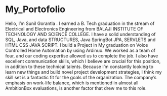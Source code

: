 # My_Portofolio
Hello, I’m Sunil Gorantla . I earned a B. Tech graduation in the stream of Electrical and Electronics Engineering  from BALAJI INSTITUTE OF TECHNOLOGY AND SCIENCE COLLEGE. 
I have a solid understanding of SQL,  Java, and data STRUCTURES, Java SpringBot JPA, SERVLETS and HTML CSS JAVA SCRIPT. I build a Project in My graduation on Voice Controlled Home Automation by using Ardinuo. We worked as a team of four, and our coding expertise allowed us to complete the job.
I also have excellent communication skills, which I believe are crucial for this position, in addition to these technical talents. Because I’m constantly looking to learn new things and build novel project development strategies, I think my skill set is a fantastic fit for the goals of the organization. The company’s emphasis on work-life balance, which is mentioned in almost all AmbitionBox evaluations, is another factor that drew me to this role.
